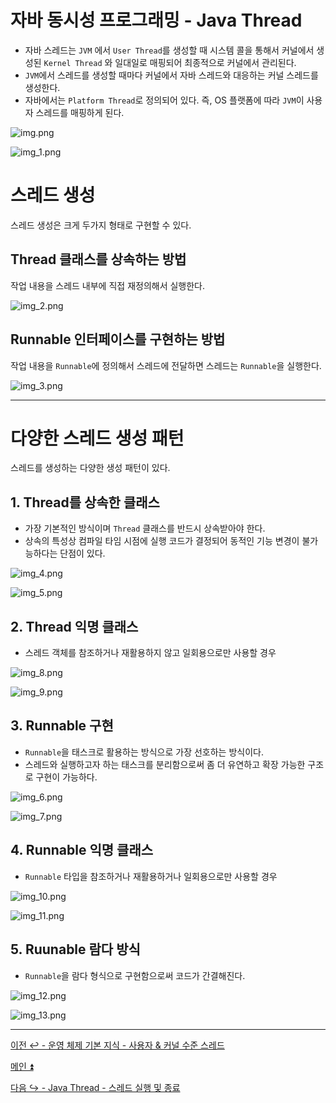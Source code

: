 # 자바 동시성 프로그래밍 - Java Thread

- 자바 스레드는 `JVM` 에서 `User Thread`를 생성할 때 시스템 콜을 통해서 커널에서 생성된 `Kernel Thread` 와 일대일로 매핑되어 최종적으로 커널에서 관리된다.
- `JVM`에서 스레드를 생성할 때마다 커널에서 자바 스레드와 대응하는 커널 스레드를 생성한다.
- 자바에서는 `Platform Thread`로 정의되어 있다. 즉, OS 플랫폼에 따라 `JVM`이 사용자 스레드를 매핑하게 된다.

![img.png](image/img.png)

![img_1.png](image/img_1.png)

# 스레드 생성

스레드 생성은 크게 두가지 형태로 구현할 수 있다.

## Thread 클래스를 상속하는 방법

작업 내용을 스레드 내부에 직접 재정의해서 실행한다.

![img_2.png](image/img_2.png)

## Runnable 인터페이스를 구현하는 방법

작업 내용을 `Runnable`에 정의해서 스레드에 전달하면 스레드는 `Runnable`을 실행한다.

![img_3.png](image/img_3.png)

---

# 다양한 스레드 생성 패턴

스레드를 생성하는 다양한 생성 패턴이 있다.

## 1. Thread를 상속한 클래스

- 가장 기본적인 방식이며 `Thread` 클래스를 반드시 상속받아야 한다.
- 상속의 특성상 컴파일 타임 시점에 실행 코드가 결정되어 동적인 기능 변경이 불가능하다는 단점이 있다.

![img_4.png](image/img_4.png)

![img_5.png](image/img_5.png)

## 2. Thread 익명 클래스

- 스레드 객체를 참조하거나 재활용하지 않고 일회용으로만 사용할 경우

![img_8.png](image/img_8.png)

![img_9.png](image/img_9.png)

## 3. Runnable 구현

- `Runnable`을 태스크로 활용하는 방식으로 가장 선호하는 방식이다.
- 스레드와 실행하고자 하는 태스크를 분리함으로써 좀 더 유연하고 확장 가능한 구조로 구현이 가능하다.

![img_6.png](image/img_6.png)

![img_7.png](image/img_7.png)

## 4. Runnable 익명 클래스

- `Runnable` 타입을 참조하거나 재활용하거나 일회용으로만 사용할 경우

![img_10.png](image/img_10.png)

![img_11.png](image/img_11.png)

## 5. Ruunable 람다 방식

- `Runnable`을 람다 형식으로 구현함으로써 코드가 간결해진다.

![img_12.png](image/img_12.png)

![img_13.png](image/img_13.png)

---

[이전 ↩️ - 운영 체제 기본 지식 - 사용자 & 커널 수준 스레드](https://github.com/genesis12345678/TIL/blob/main/Java/reactive/os/LevelThread.md)

[메인 ⏫](https://github.com/genesis12345678/TIL/blob/main/Java/reactive/Main.md)

[다음 ↪️ - Java Thread - 스레드 실행 및 종료](https://github.com/genesis12345678/TIL/blob/main/Java/reactive/javathread/%EC%83%9D%EC%84%B1/startrun.md)